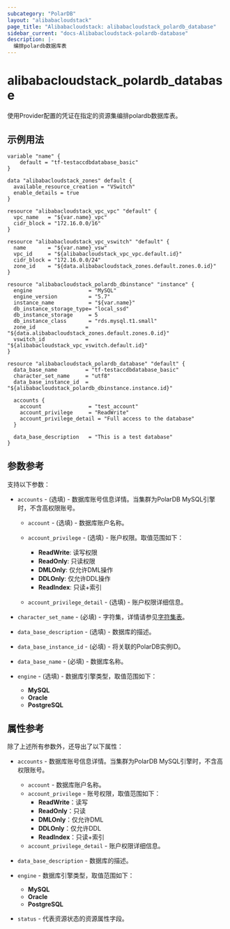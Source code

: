 ```yaml
---
subcategory: "PolarDB"
layout: "alibabacloudstack"
page_title: "Alibabacloudstack: alibabacloudstack_polardb_database"
sidebar_current: "docs-Alibabacloudstack-polardb-database"
description: |- 
  编排polardb数据库表
---
```


# alibabacloudstack_polardb_database

使用Provider配置的凭证在指定的资源集编排polardb数据库表。

## 示例用法

```hcl
variable "name" {
    default = "tf-testaccdbdatabase_basic"
}

data "alibabacloudstack_zones" default {
  available_resource_creation = "VSwitch"
  enable_details = true
}

resource "alibabacloudstack_vpc_vpc" "default" {
  vpc_name   = "${var.name}_vpc"
  cidr_block = "172.16.0.0/16"
}

resource "alibabacloudstack_vpc_vswitch" "default" {
  name       = "${var.name}_vsw"
  vpc_id     = "${alibabacloudstack_vpc_vpc.default.id}"
  cidr_block = "172.16.0.0/24"
  zone_id    = "${data.alibabacloudstack_zones.default.zones.0.id}"
}

resource "alibabacloudstack_polardb_dbinstance" "instance" {
  engine                  = "MySQL"
  engine_version          = "5.7"
  instance_name           = "${var.name}"
  db_instance_storage_type= "local_ssd"
  db_instance_storage     = 5
  db_instance_class       = "rds.mysql.t1.small"
  zone_id                = "${data.alibabacloudstack_zones.default.zones.0.id}"
  vswitch_id             = "${alibabacloudstack_vpc_vswitch.default.id}"
}

resource "alibabacloudstack_polardb_database" "default" {
  data_base_name         = "tf-testaccdbdatabase_basic"
  character_set_name     = "utf8"
  data_base_instance_id  = "${alibabacloudstack_polardb_dbinstance.instance.id}"

  accounts {
    account               = "test_account"
    account_privilege     = "ReadWrite"
    account_privilege_detail = "Full access to the database"
  }

  data_base_description   = "This is a test database"
}
```

## 参数参考

支持以下参数：

  * `accounts` - (选填) - 数据库账号信息详情。当集群为PolarDB MySQL引擎时，不含高权限账号。
    
    * `account` - (选填) - 数据库账户名称。
    
    * `account_privilege` - (选填) - 账户权限。取值范围如下：
      * **ReadWrite**: 读写权限
      * **ReadOnly**: 只读权限
      * **DMLOnly**: 仅允许DML操作
      * **DDLOnly**: 仅允许DDL操作
      * **ReadIndex**: 只读+索引
    
    * `account_privilege_detail` - (选填) - 账户权限详细信息。

  * `character_set_name` - (必填) - 字符集，详情请参见[字符集表](~~99716~~)。

  * `data_base_description` - (选填) - 数据库的描述。

  * `data_base_instance_id` - (必填) - 将关联的PolarDB实例ID。

  * `data_base_name` - (必填) - 数据库名称。

  * `engine` - (选填) - 数据库引擎类型，取值范围如下：
    * **MySQL**
    * **Oracle**
    * **PostgreSQL**

## 属性参考

除了上述所有参数外，还导出了以下属性：

  * `accounts` - 数据库账号信息详情。当集群为PolarDB MySQL引擎时，不含高权限账号。
    * `account` - 数据库账户名称。
    * `account_privilege` - 账号权限，取值范围如下：
      * **ReadWrite**：读写
      * **ReadOnly**：只读
      * **DMLOnly**：仅允许DML
      * **DDLOnly**：仅允许DDL
      * **ReadIndex**：只读+索引
    * `account_privilege_detail` - 账户权限详细信息。

  * `data_base_description` - 数据库的描述。

  * `engine` - 数据库引擎类型，取值范围如下：
    * **MySQL**
    * **Oracle**
    * **PostgreSQL**

  * `status` - 代表资源状态的资源属性字段。